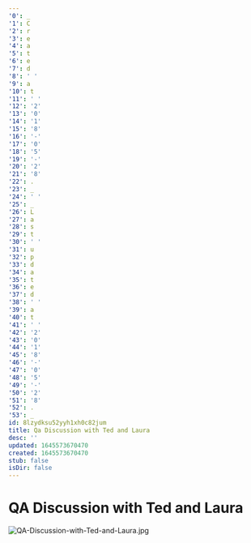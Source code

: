 ```yaml
---
'0': _
'1': C
'2': r
'3': e
'4': a
'5': t
'6': e
'7': d
'8': ' '
'9': a
'10': t
'11': ' '
'12': '2'
'13': '0'
'14': '1'
'15': '8'
'16': '-'
'17': '0'
'18': '5'
'19': '-'
'20': '2'
'21': '8'
'22': .
'23': _
'24': ' '
'25': _
'26': L
'27': a
'28': s
'29': t
'30': ' '
'31': u
'32': p
'33': d
'34': a
'35': t
'36': e
'37': d
'38': ' '
'39': a
'40': t
'41': ' '
'42': '2'
'43': '0'
'44': '1'
'45': '8'
'46': '-'
'47': '0'
'48': '5'
'49': '-'
'50': '2'
'51': '8'
'52': .
'53': _
id: 8lzydksu52yyh1xh0c82jum
title: Qa Discussion with Ted and Laura
desc: ''
updated: 1645573670470
created: 1645573670470
stub: false
isDir: false
---
```


# QA Discussion with Ted and Laura


![QA-Discussion-with-Ted-and-Laura.jpg](/assets/qa-discussion-with-ted-and-laura-rf4ji940r1y0.jpg)


